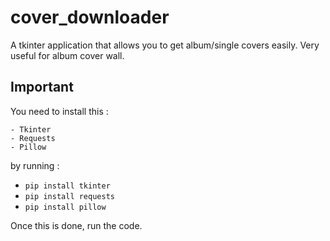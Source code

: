 # cover_downloader
A tkinter application that allows you to get album/single covers easily.
Very useful for album cover wall.

## Important
You need to install this :

    - Tkinter
    - Requests
    - Pillow
    
by running :

- `pip install tkinter`
- `pip install requests`
- `pip install pillow`

Once this is done, run the code.
